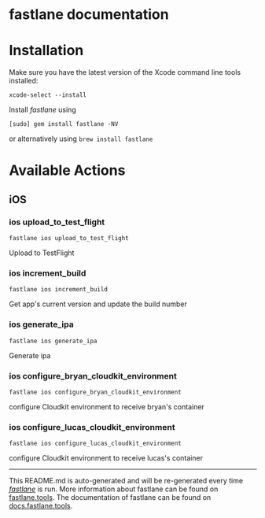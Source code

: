 fastlane documentation
================
# Installation

Make sure you have the latest version of the Xcode command line tools installed:

```
xcode-select --install
```

Install _fastlane_ using
```
[sudo] gem install fastlane -NV
```
or alternatively using `brew install fastlane`

# Available Actions
## iOS
### ios upload_to_test_flight
```
fastlane ios upload_to_test_flight
```
Upload to TestFlight
### ios increment_build
```
fastlane ios increment_build
```
Get app's current version and update the build number
### ios generate_ipa
```
fastlane ios generate_ipa
```
Generate ipa
### ios configure_bryan_cloudkit_environment
```
fastlane ios configure_bryan_cloudkit_environment
```
configure Cloudkit environment to receive bryan's container
### ios configure_lucas_cloudkit_environment
```
fastlane ios configure_lucas_cloudkit_environment
```
configure Cloudkit environment to receive lucas's container

----

This README.md is auto-generated and will be re-generated every time [_fastlane_](https://fastlane.tools) is run.
More information about fastlane can be found on [fastlane.tools](https://fastlane.tools).
The documentation of fastlane can be found on [docs.fastlane.tools](https://docs.fastlane.tools).

